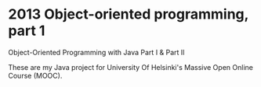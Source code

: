 # 2013 Object-oriented programming, part 1
Object-Oriented Programming with Java Part I &amp; Part II

These are my Java project for University Of Helsinki's Massive Open Online Course (MOOC).
